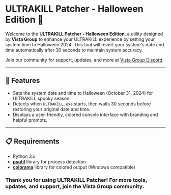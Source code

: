 # ULTRAKILL Patcher - Halloween Edition 🎃

Welcome to the **ULTRAKILL Patcher - Halloween Edition**, a utility designed by **Vista Group** to enhance your ULTRAKILL experience by setting your system time to Halloween 2024. This tool will revert your system's date and time automatically after 30 seconds to maintain system accuracy.

Join our community for support, updates, and more at [Vista Group Discord](https://discord.gg/yvTj9NEcyt).

---

## 🎃 Features
- Sets the system date and time to Halloween (October 31, 2024) for ULTRAKILL spooky season.
- Detects when `ULTRAKILL.exe` starts, then waits 30 seconds before restoring your original date and time.
- Displays a user-friendly, colored console interface with branding and helpful prompts.

---

## 📋 Requirements
- Python 3.x
- **[psutil](https://pypi.org/project/psutil/)** library for process detection
- **[colorama](https://pypi.org/project/colorama/)** library for colored output (Windows compatible)

### Thank you for using ULTRAKILL Patcher! For more tools, updates, and support, join the Vista Group community.
